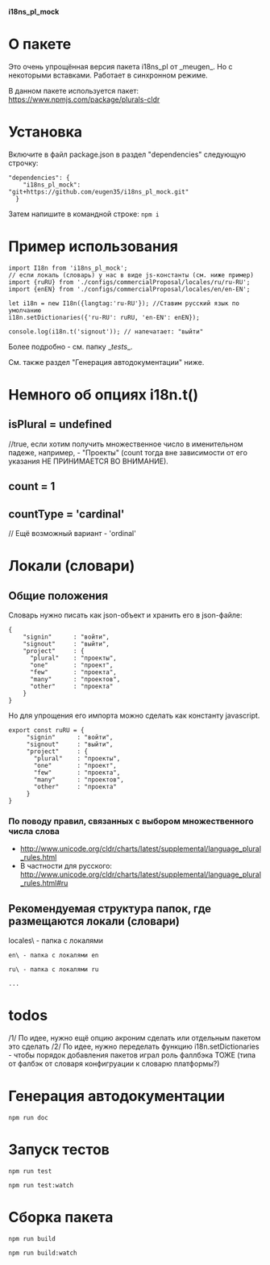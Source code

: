 **i18ns_pl_mock**

# О пакете
Это очень упрощённая версия пакета i18ns_pl от \_meugen\_. Но с некоторыми вставками.
Работает в синхронном режиме.

В данном пакете используется пакет: https://www.npmjs.com/package/plurals-cldr

# Установка
Включите в файл package.json в раздел "dependencies" следующую строчку:
```
"dependencies": {    
    "i18ns_pl_mock": "git+https://github.com/eugen35/i18ns_pl_mock.git"
  }
```
Затем напишите в командной строке: `npm i`

# Пример использования
```
import I18n from 'i18ns_pl_mock';
// если локаль (словарь) у нас в виде js-константы (см. ниже пример)
import {ruRU} from './configs/commercialProposal/locales/ru/ru-RU';
import {enEN} from './configs/commercialProposal/locales/en/en-EN';

let i18n = new I18n({langtag:'ru-RU'}); //Ставим русский язык по умолчанию
i18n.setDictionaries({'ru-RU': ruRU, 'en-EN': enEN});

console.log(i18n.t('signout')); // напечатает: "выйти"
```
Более подробно - см. папку \__tests__.

См. также раздел "Генерация автодокументации" ниже.

# Немного об опциях i18n.t()
## isPlural = undefined
//true, если хотим получить множественное число в именительном падеже, например, - "Проекты" (count тогда вне зависимости от его указания НЕ ПРИНИМАЕТСЯ ВО ВНИМАНИЕ).
## count = 1
## countType = 'cardinal'
// Ещё возможный вариант - 'ordinal'

# Локали (словари)
## Общие положения
Словарь нужно писать как json-объект и хранить его в json-файле:
```
{
    "signin"      : "войти",
    "signout"     : "выйти",
    "project"     : {
      "plural"    : "проекты",
      "one"       : "проект",
      "few"       : "проекта",
      "many"      : "проектов",
      "other"     : "проекта"
    }    
}
```
Но для упрощения его импорта можно сделать как константу javascript. 
```
export const ruRU = {  
     "signin"      : "войти",
     "signout"     : "выйти",
     "project"     : {
       "plural"    : "проекты",
       "one"       : "проект",
       "few"       : "проекта",
       "many"      : "проектов",
       "other"     : "проекта"
     }    
}
```
### По поводу правил, связанных с выбором множественного числа слова
- http://www.unicode.org/cldr/charts/latest/supplemental/language_plural_rules.html
- В частности для русского: http://www.unicode.org/cldr/charts/latest/supplemental/language_plural_rules.html#ru

## Рекомендуемая структура папок, где размещаются локали (словари) 
locales\ - папка с локалями

    en\ - папка с локалями en
    
    ru\ - папка с локалями ru
    
    ...

# todos
/1/ По идее, нужно ещё опцию акроним сделать или отдельным пакетом это сделать
/2/ По идее, нужно переделать функцию i18n.setDictionaries - чтобы порядок добавления пакетов играл роль фаллбэка ТОЖЕ (типа от фалбэк от словаря конфигруации к словарю платформы?)


# Генерация автодокументации
`````npm run doc`````
# Запуск тестов
`````npm run test`````

`````npm run test:watch`````
# Сборка пакета
`````npm run build`````

`````npm run build:watch`````
